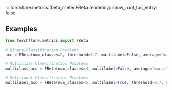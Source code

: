 ::: torchflare.metrics.fbeta_meter.FBeta
    rendering:
         show_root_toc_entry: false

## Examples

``` python
from torchflare.metrics import FBeta

# Binary-Classification Problems
acc = FBeta(num_classes=2, threshold=0.7, multilabel=False, average="macro")

# Mutliclass-Classification Problems
multiclass_acc = FBeta(num_classes=4, multilabel=False, average="macro")

# Multilabel-Classification Problems
multilabel_acc = FBeta(num_classes=5, multilabel=True, threshold=0.7, average="macro")
```
